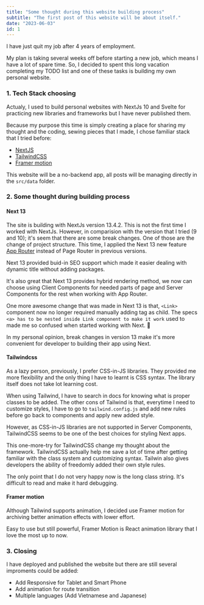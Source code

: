 ```yaml
---
title: "Some thought during this website building process"
subtitle: "The first post of this website will be about itself."
date: "2023-06-03"
id: 1
---
```


I have just quit my job after 4 years of employment.

My plan is taking several weeks off before starting a new job, which means I have a lot of spare time. So, I decided to spent this long vacation completing my TODO list and one of these tasks is building my own personal website.

### 1. Tech Stack choosing

Actualy, I used to build personal websites with NextJs 10 and Svelte for practicing new libraries and frameworks but I have never published them.

Because my purpose this time is simply creating a place for sharing my thought and the coding, sewing pieces that I made, I chose familiar stack that I tried before:

- [NextJS](https://nextjs.org/docs/getting-started/installation)
- [TailwindCSS](https://tailwindcss.com/docs/installation)
- [Framer motion](https://www.framer.com/motion/component/)

This website will be a no-backend app, all posts will be managing directly in the `src/data` folder.

### 2. Some thought during building process

#### Next 13

The site is building with NextJs version 13.4.2. This is not the first time I worked with NextJs. However, in comparision with the version that I tried (9 and 10); it's seem that there are some break changes. One of those are the change of project structure. This time, I applied the Next 13 new feature [App Router](https://nextjs.org/docs/app/building-your-application/upgrading/app-router-migration) instead of Page Router in previous versions.

Next 13 provided buid-in SEO support which made it easier dealing with dynamic title without adding packages.

It's also great that Next 13 provides hybrid rendering method, we now can choose using Client Components for needed parts of page and Server Components for the rest when working with App Router.

One more awesome change that was made in Next 13 is that, `<Link>` component now no longer required manually adding <a> tag as child. The specs `<a> has to be nested inside Link component to make it work` used to made me so confused when started working with Next. :rofl:

In my personal opinion, break changes in version 13 make it's more convenient for developer to building their app using Next.

#### Tailwindcss

As a lazy person, previously, I prefer CSS-in-JS libraries. They provided me more flexibility and the only thing I have to learnt is CSS syntax. The library itself does not take lot learning cost.

When using Tailwind, I have to search in docs for knowing what is proper classes to be added. The other cons of Tailwind is that, everytime I need to customize styles, I have to go to `tailwind.config.js` and add new rules before go back to components and apply new added style.

However, as CSS-in-JS libraries are not supported in Server Components, TailwindCSS seems to be one of the best choices for styling Next apps.

This one-more-try for TailwindCSS change my thought about the framework. TailwindCSS actually help me save a lot of time after getting familiar with the class system and customizing syntax. Tailwin also gives developers the ability of freedomly added their own style rules.

The only point that I do not very happy now is the long class string. It's difficult to read and make it hard debugging.

#### Framer motion

Although Tailwind supports animation, I decided use Framer motion for archiving better animation effects with lower effort.

Easy to use but still powerful, Framer Motion is React animation library that I love the most up to now.

### 3. Closing

I have deployed and published the website but there are still several improments could be added:

- Add Responsive for Tablet and Smart Phone
- Add animation for route transition
- Multiple languages (Add Vietnamese and Japanese)
